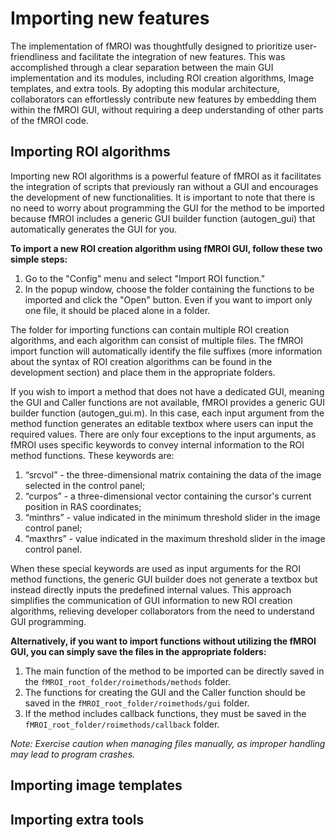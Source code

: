 Importing new features
======================

The implementation of fMROI was thoughtfully designed to prioritize user-friendliness and facilitate the integration of new features. This was accomplished through a clear separation between the main GUI implementation and its modules, including ROI creation algorithms, Image templates, and extra tools. By adopting this modular architecture, collaborators can effortlessly contribute new features by embedding them within the fMROI GUI, without requiring a deep understanding of other parts of the fMROI code.


Importing ROI algorithms
------------------------


Importing new ROI algorithms is a powerful feature of fMROI as it facilitates the integration of scripts that previously ran without a GUI and encourages the development of new functionalities. It is important to note that there is no need to worry about programming the GUI for the method to be imported because fMROI includes a generic GUI builder function (autogen_gui) that automatically generates the GUI for you.

**To import a new ROI creation algorithm using fMROI GUI, follow these two simple steps:**

1. Go to the "Config" menu and select "Import ROI function."
2. In the popup window, choose the folder containing the functions to be imported and click the "Open" button. Even if you want to import only one file, it should be placed alone in a folder.

The folder for importing functions can contain multiple ROI creation algorithms, and each algorithm can consist of multiple files. The fMROI import function will automatically identify the file suffixes (more information about the syntax of ROI creation algorithms can be found in the development section) and place them in the appropriate folders.


If you wish to import a method that does not have a dedicated GUI, meaning the GUI and Caller functions are not available, fMROI provides a generic GUI builder function (autogen_gui.m). In this case, each input argument from the method function generates an editable textbox where users can input the required values.
There are only four exceptions to the input arguments, as fMROI uses specific keywords to convey internal information to the ROI method functions. These keywords are:

1. “srcvol” - the three-dimensional matrix containing the data of the image selected in the control panel;
2. “curpos” - a three-dimensional vector containing the cursor's current position in RAS coordinates;
3. “minthrs” - value indicated in the minimum threshold slider in the image control panel;
3. “maxthrs” -  value indicated in the maximum threshold slider in the image control panel.

When these special keywords are used as input arguments for the ROI method functions, the generic GUI builder does not generate a textbox but instead directly inputs the predefined internal values. This approach simplifies the communication of GUI information to new ROI creation algorithms, relieving developer collaborators from the need to understand GUI programming.

**Alternatively, if you want to import functions without utilizing the fMROI GUI, you can simply save the files in the appropriate folders:**
1. The main function of the method to be imported can be directly saved in the `fMROI_root_folder/roimethods/methods` folder.
2. The functions for creating the GUI and the Caller function should be saved in the `fMROI_root_folder/roimethods/gui` folder.
3. If the method includes callback functions, they must be saved in the `fMROI_root_folder/roimethods/callback` folder.


*Note: Exercise caution when managing files manually, as improper handling may lead to program crashes.*


Importing image templates
-------------------------



Importing extra tools
---------------------